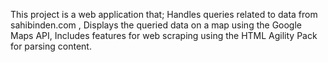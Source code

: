 
This project is a web application that;	Handles queries related to data from sahibinden.com , 	Displays the queried data on a map using the Google Maps API, 	Includes features for web scraping using the HTML Agility Pack for parsing content.



